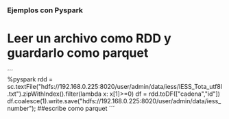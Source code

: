 ### Ejemplos con Pyspark

# Leer un archivo como RDD y guardarlo como parquet

´´´  
%pyspark
rdd = sc.textFile("hdfs://192.168.0.225:8020/user/admin/data/iess/IESS_Tota_utf8l.txt").zipWithIndex().filter(lambda x: x[1]>=0)
df = rdd.toDF(["cadena","id"])
df.coalesce(1).write.save("hdfs://192.168.0.225:8020/user/admin/data/iess_number");  ##escribe como parquet
´´´ 

